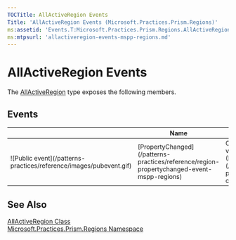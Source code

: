 ```yaml
---
TOCTitle: AllActiveRegion Events
Title: 'AllActiveRegion Events (Microsoft.Practices.Prism.Regions)'
ms:assetid: 'Events.T:Microsoft.Practices.Prism.Regions.AllActiveRegion'
ms:mtpsurl: 'allactiveregion-events-mspp-regions.md'
---
```


# AllActiveRegion Events

The [AllActiveRegion](/patterns-practices/reference/allactiveregion-class-mspp-regions) type exposes the following members.

## Events

<table>

<thead>
<tr class="header">
<th> </th>
<th>Name</th>
<th>Description</th>
</tr>
</thead>
<tbody>
<tr class="odd">
<td>![Public event](/patterns-practices/reference/images/pubevent.gif)</td>
<td>[PropertyChanged](/patterns-practices/reference/region-propertychanged-event-mspp-regions)</td>
<td><div class="summary">
Occurs when a property value changes.
</div>
(Inherited from [Region](/patterns-practices/reference/region-class-mspp-regions).)</td>
</tr>
</tbody>
</table>

## See Also

[AllActiveRegion Class](/patterns-practices/reference/allactiveregion-class-mspp-regions)  
[Microsoft.Practices.Prism.Regions Namespace](/patterns-practices/reference/mspp-regions-namespace)